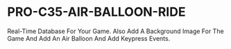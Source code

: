 # PRO-C35-AIR-BALLOON-RIDE
Real-Time Database For Your Game. Also Add A Background Image For The Game And Add An Air Balloon And Add Keypress Events.
